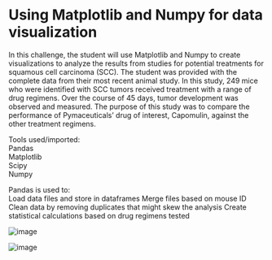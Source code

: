 # Using Matplotlib and Numpy for data visualization

In this challenge, the student will use Matplotlib and Numpy to create visualizations to analyze the results from studies for potential treatments for squamous cell carcinoma (SCC). The student was provided with the complete data from their most recent animal study. In this study, 249 mice who were identified with SCC tumors received treatment with a range of drug regimens. Over the course of 45 days, tumor development was observed and measured. The purpose of this study was to compare the performance of Pymaceuticals’ drug of interest, Capomulin, against the other treatment regimens.

Tools used/imported:  
Pandas  
Matplotlib  
Scipy  
Numpy  

Pandas is used to:  
Load data files and store in dataframes
Merge files based on mouse ID
Clean data by removing duplicates that might skew the analysis
Create statistical calculations based on drug regimens tested

![image](https://github.com/user-attachments/assets/34f6d948-e447-44fc-8f32-a1e0eb1f2d88)


![image](https://github.com/user-attachments/assets/50a9cca8-d095-428f-bb6c-0a6dc7f35773)


